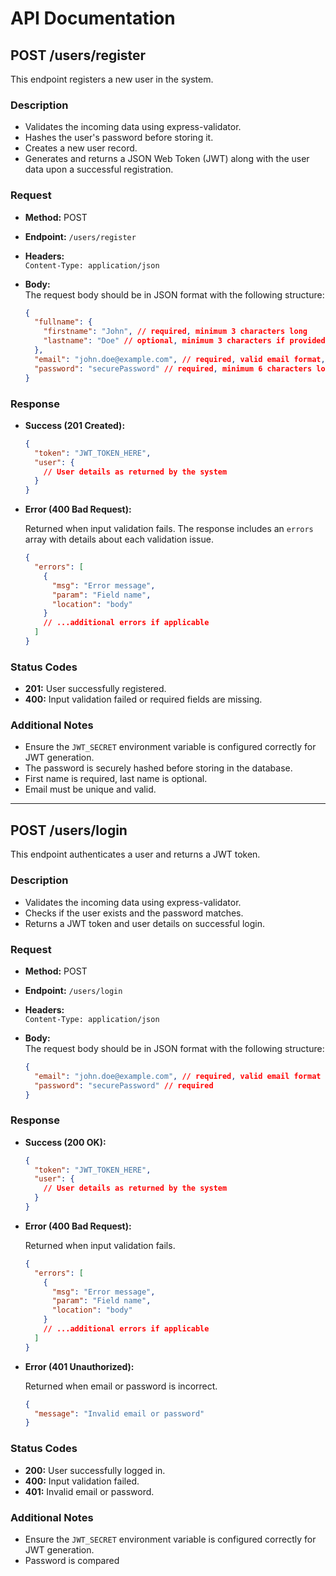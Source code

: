 # API Documentation

## POST /users/register

This endpoint registers a new user in the system.

### Description

- Validates the incoming data using express-validator.
- Hashes the user's password before storing it.
- Creates a new user record.
- Generates and returns a JSON Web Token (JWT) along with the user data upon a successful registration.

### Request

- **Method:** POST
- **Endpoint:** `/users/register`
- **Headers:**  
  `Content-Type: application/json`

- **Body:**  
  The request body should be in JSON format with the following structure:

  ```json
  {
    "fullname": {
      "firstname": "John", // required, minimum 3 characters long
      "lastname": "Doe" // optional, minimum 3 characters if provided
    },
    "email": "john.doe@example.com", // required, valid email format, 5-50 characters long
    "password": "securePassword" // required, minimum 6 characters long
  }
  ```

### Response

- **Success (201 Created):**

  ```json
  {
    "token": "JWT_TOKEN_HERE",
    "user": {
      // User details as returned by the system
    }
  }
  ```

- **Error (400 Bad Request):**

  Returned when input validation fails. The response includes an `errors` array with details about each validation issue.

  ```json
  {
    "errors": [
      {
        "msg": "Error message",
        "param": "Field name",
        "location": "body"
      }
      // ...additional errors if applicable
    ]
  }
  ```

### Status Codes

- **201:** User successfully registered.
- **400:** Input validation failed or required fields are missing.

### Additional Notes

- Ensure the `JWT_SECRET` environment variable is configured correctly for JWT generation.
- The password is securely hashed before storing in the database.
- First name is required, last name is optional.
- Email must be unique and valid.

---

## POST /users/login

This endpoint authenticates a user and returns a JWT token.

### Description

- Validates the incoming data using express-validator.
- Checks if the user exists and the password matches.
- Returns a JWT token and user details on successful login.

### Request

- **Method:** POST
- **Endpoint:** `/users/login`
- **Headers:**  
  `Content-Type: application/json`

- **Body:**  
  The request body should be in JSON format with the following structure:

  ```json
  {
    "email": "john.doe@example.com", // required, valid email format
    "password": "securePassword" // required
  }
  ```

### Response

- **Success (200 OK):**

  ```json
  {
    "token": "JWT_TOKEN_HERE",
    "user": {
      // User details as returned by the system
    }
  }
  ```

- **Error (400 Bad Request):**

  Returned when input validation fails.

  ```json
  {
    "errors": [
      {
        "msg": "Error message",
        "param": "Field name",
        "location": "body"
      }
      // ...additional errors if applicable
    ]
  }
  ```

- **Error (401 Unauthorized):**

  Returned when email or password is incorrect.

  ```json
  {
    "message": "Invalid email or password"
  }
  ```

### Status Codes

- **200:** User successfully logged in.
- **400:** Input validation failed.
- **401:** Invalid email or password.

### Additional Notes

- Ensure the `JWT_SECRET` environment variable is configured correctly for JWT generation.
- Password is compared

